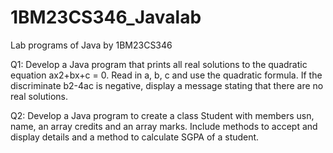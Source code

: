 # 1BM23CS346_Javalab
Lab programs of Java by 1BM23CS346

Q1: Develop a Java program that prints all real solutions to the
    quadratic equation ax2+bx+c = 0. Read in a, b, c and use
    the quadratic formula. If the discriminate b2-4ac is
    negative, display a message stating that there are no real
    solutions.

Q2: Develop a Java program to create a class Student with
    members usn, name, an array credits and an array marks.
    Include methods to accept and display details and a
    method to calculate SGPA of a student.
